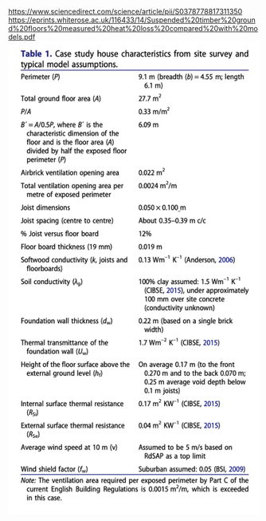 <https://www.sciencedirect.com/science/article/pii/S0378778817311350>
<https://eprints.whiterose.ac.uk/116433/14/Suspended%20timber%20ground%20floors%20measured%20heat%20loss%20compared%20with%20models.pdf>
![calibration model assumptions](../images/calibration-model-assumptions.png)
